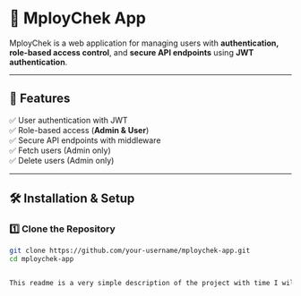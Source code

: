 # 🚀 MployChek App  

MployChek is a web application for managing users with **authentication, role-based access control**, and **secure API endpoints** using **JWT authentication**.  

---

## 📌 Features  
✅ User authentication with JWT  
✅ Role-based access (**Admin & User**)  
✅ Secure API endpoints with middleware  
✅ Fetch users (Admin only)  
✅ Delete users (Admin only)  

---

## 🛠️ Installation & Setup  

### 1️⃣ **Clone the Repository**  
```sh
git clone https://github.com/your-username/mploychek-app.git
cd mploychek-app


This readme is a very simple description of the project with time I will add more details to it 

